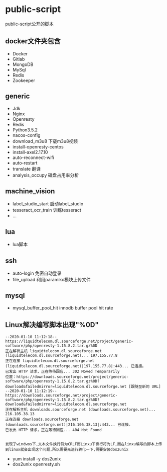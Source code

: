 # public-script
public-script公开的脚本

## docker文件夹包含
- Docker
- Gitlab
- MongoDB
- MySql
- Redis
- Zookeeper
## generic
- Jdk
- Nginx
- Openresty
- Redis
- Python3.5.2
- nacos-config
- download_m3u8 下载m3u8视频
- install-openresty-centos
- install-axel2.17.10
- auto-reconnect-wifi
- auto-restart
- translate 翻译
- analysis_occupy 磁盘占用率分析
## machine_vision
- label_studio_start 启动label_studio
- tesseract_ocr_train 训练tesseract 
- ...
## lua
- lua脚本

## ssh
- auto-login 免密自动登录
- file_upload 利用paramiko模块上传文件
## mysql
- mysql_buffer_pool_hit innodb buffer pool hit rate
## Linux解决编写脚本出现"%0D"

    --2020-01-10 11:12:18--  https://liquidtelecom.dl.sourceforge.net/project/generic-software/php/openresty-1.15.8.2.tar.gz%0D
    正在解析主机 liquidtelecom.dl.sourceforge.net (liquidtelecom.dl.sourceforge.net)... 197.155.77.8
    正在连接 liquidtelecom.dl.sourceforge.net (liquidtelecom.dl.sourceforge.net)|197.155.77.8|:443... 已连接。
    已发出 HTTP 请求，正在等待回应... 302 Moved Temporarily
    位置：https://downloads.sourceforge.net/project/generic-software/php/openresty-1.15.8.2.tar.gz%0D?download&failedmirror=liquidtelecom.dl.sourceforge.net [跟随至新的 URL]
    --2020-01-10 11:12:19--  https://downloads.sourceforge.net/project/generic-software/php/openresty-1.15.8.2.tar.gz%0D?download&failedmirror=liquidtelecom.dl.sourceforge.net
    正在解析主机 downloads.sourceforge.net (downloads.sourceforge.net)... 216.105.38.13
    正在连接 downloads.sourceforge.net (downloads.sourceforge.net)|216.105.38.13|:443... 已连接。
    已发出 HTTP 请求，正在等待回应... 404 Not Found


    发现了windwos下,文本文件换行符为CRLF而Linxu下换行符为LF,而在linxu编写的脚本上传到linux就会出现这个问题,所以需要先进行转化一下,需要安装dos2unix

- yum install -y dos2unix
- dos2unix openresty.sh